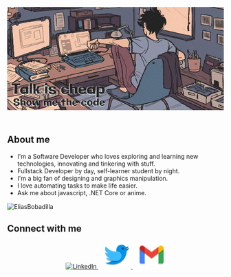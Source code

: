 <header align="center">
    <img align="center" src="./assets/header.jpg" alt="header">
</header>
<section>
    <h2>About me</h2>
    <ul>
        <li>
            I'm a Software Developer who loves exploring and learning new technologies, innovating and tinkering with stuff.
        </li>
        <li>
            Fullstack Developer by day, self-learner student by night.
        </li>
        <li>
            I'm a big fan of designing and graphics manipulation.
        </li>
        <li>
            I love automating tasks to make life easier.
        </li>
        <li>
            Ask me about javascript, .NET Core or anime.
        </li>
    </ul>
    <div>
        <img align="center"
        src="https://github-readme-stats.vercel.app/api/top-langs?username=eliasbobadilla&show_icons=true&locale=en&layout=compact"
        alt="EliasBobadilla" />
    </div>
</section>
    
<footer>
    <h2>Connect with me</h2>
    <p align="center">
        <a href="https://www.linkedin.com/in/eliasbobadilla">
            <img title="LinkedIn" src="./linkedin.svg"/>
        </a>
        &nbsp;&nbsp;
        <a href="https://twitter.com/eliasbobadillav">
            <img title="Twitter" src="./assets/twitter.svg"/>
        </a>
        &nbsp;&nbsp;
        <a href="mailto: elias.bobadilla@gmail.com">
            <img title="Twitter" src="./assets/gmail.svg"/>
        </a>
    </p>
</footer>
